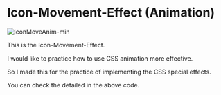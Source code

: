 # Icon-Movement-Effect (Animation)

![iconMoveAnim-min](https://user-images.githubusercontent.com/83178592/190069932-c2aeb35e-0d06-4126-97a0-c9d88f4f29c9.gif)

This is the Icon-Movement-Effect. 

I would like to practice how to use CSS animation more effective.


So I made this for the practice of implementing the CSS special effects.


You can check the detailed in the above code.
